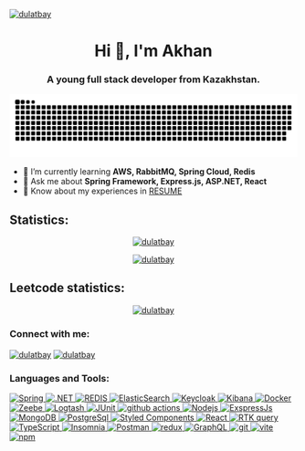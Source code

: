 <a href="#">
<p align="left" style="-webkit-user-select: none; -moz-user-select: none; -ms-user-select: none; user-select: none;"> <img src="https://komarev.com/ghpvc/?username=Dulatbay&plastic" alt="dulatbay" /> </p>
</a>
<h1 align="center">Hi 👋, I'm Akhan</h1>
<h3 align="center">A young full stack developer from Kazakhstan.</h3>
<p align="center">
  <picture>
    <source media="(prefers-color-scheme: dark)" srcset="https://raw.githubusercontent.com/dulatbay/dulatbay/output/github-contribution-grid-snake-dark.svg">
    <source media="(prefers-color-scheme: light)" srcset="https://raw.githubusercontent.com/dulatbay/dulatbay/output/github-contribution-grid-snake.svg">
    <img alt="github contribution grid snake animation" src="https://raw.githubusercontent.com/dulatbay/dulatbay/output/github-contribution-grid-snake.svg">
  </picture>
</p>
<!-- <p align="center">
  <a href="https://git.io/typing-svg"><img src="https://readme-typing-svg.herokuapp.com?font=Fira+Code&weight=600&size=18&duration=4000&pause=7000&color=FF0000&background=FFFFFF00&center=true&vCenter=true&random=true&width=700&lines=FULLstack" alt="Typing SVG" /></a> 
</p> -->


- 🌱 I’m currently learning **AWS, RabbitMQ, Spring Cloud, Redis**
- 💬 Ask me about **Spring Framework, Express.js, ASP.NET, React**
- 📄 Know about my experiences in [RESUME](https://drive.google.com/file/d/1O9gpitL_fMCcOAlLZ0CWJ1UAJtrcTBW_/view?usp=sharing)



<h2>Statistics:</h2>
<a href="#">
  <p align="center"> <img src="https://myreadme.vercel.app/api/embed/Dulatbay?panels=userstatistics,toprepositories,toplanguages,commitgraph" alt="dulatbay" /></p>
</a>
<a href="#">
  <p align="center"> <img src="https://github-readme-streak-stats.herokuapp.com/?user=Dulatbay" alt="dulatbay" /></p>
</a>

<h2>Leetcode statistics:</h2>
<a href="#">
  <p align="center"><img src="https://leetcode-stats-six.vercel.app/api?username=iiostream&theme=dark" alt="dulatbay" /></p>
</a>




<h3 align="left">Connect with me:</h3>
<p align="left">
  <a href="https://www.linkedin.com/in/akhan-dulatbay-522b91268/" target="blank"><img align="center" src="https://cdn.simpleicons.org/linkedin" alt="dulatbay" height="30" width="40" /></a>
  <a href="https://web.telegram.org/k/#@qqanly" target="blank"><img align="center" src="https://cdn.simpleicons.org/telegram" alt="dulatbay" height="30" width="40" /></a>
</p>

<h3 align="left">Languages and Tools:</h3>
<a href="#">
  <p align="left"> 
    <img alt="Spring" src="https://img.shields.io/badge/-Spring-0?style=flat-square&logo=Spring&logoColor=white" />
    <img alt=".NET" src="https://img.shields.io/badge/-.Net-764ABC?style=flat-square&logo=.Net&logoColor=white" />
    <img alt="REDIS" src="https://img.shields.io/badge/-Redis-DC382C?style=flat-square&logo=Redis&logoColor=white" />
    <img alt="ElasticSearch" src="https://img.shields.io/badge/-ElasticSearch-E10098?style=flat-square&logo=ElasticSearch&logoColor=white" />
    <img alt="Keycloak" src="https://img.shields.io/badge/-Keycloak-222?style=flat-square&logo=Keycloak&logoColor=white" />
    <img alt="Kibana" src="https://img.shields.io/badge/-Kibana-F04E98?style=flat-square&logo=Kibana&logoColor=white" />
    <img alt="Docker" src="https://img.shields.io/badge/-Docker-46a2f1?style=flat-square&logo=docker&logoColor=white" />
    <img alt="Zeebe" src="https://img.shields.io/badge/-Zeebe-508080?style=flat-square&logo=Zeebe&logoColor=white" />
    <img alt="Logtash" src="https://img.shields.io/badge/-Logtash-FEC514?style=flat-square&logo=Zeebe&logoColor=white" />
    <img alt="JUnit" src="https://img.shields.io/badge/-JUnit-DE5B54?style=flat-square&logo=JUnit&logoColor=white" />
    <img alt="github actions" src="https://img.shields.io/badge/-Github_Actions-2088FF?style=flat-square&logo=github-actions&logoColor=white" />
    <img alt="Nodejs" src="https://img.shields.io/badge/-Nodejs-43853d?style=flat-square&logo=Node.js&logoColor=white" />
    <img alt="ExspressJs" src="https://img.shields.io/badge/-ExspressJs-43853d?style=flat-square&logo=ExspressJs&logoColor=white" />
    <img alt="MongoDB" src="https://img.shields.io/badge/-MongoDB-13aa52?style=flat-square&logo=mongodb&logoColor=white" />
    <img alt="PostgreSql" src="https://img.shields.io/badge/-PostgreSql-2988FF?style=flat-square&logo=PostgreSql&logoColor=white" />
    <img alt="Styled Components" src="https://img.shields.io/badge/-Styled_Components-db7092?style=flat-square&logo=styled-components&logoColor=white" />
    <img alt="React" src="https://img.shields.io/badge/-React-45b8d8?style=flat-square&logo=react&logoColor=white" />
    <img alt="RTK query" src="https://img.shields.io/badge/-RtkQuery-45b8d8?style=flat-square&logo=RTK Query&logoColor=white" />
    <img alt="TypeScript" src="https://img.shields.io/badge/-TypeScript-007ACC?style=flat-square&logo=typescript&logoColor=white" />
    <img alt="Insomnia" src="https://img.shields.io/badge/-Insomnia-5849BE?style=flat-square&logo=insomnia&logoColor=white" />
    <img alt="Postman" src="https://img.shields.io/badge/-Postman-F95032?style=flat-square&logo=postman&logoColor=white" />
    <img alt="redux" src="https://img.shields.io/badge/-Redux-764ABC?style=flat-square&logo=redux&logoColor=white" />
    <img alt="GraphQL" src="https://img.shields.io/badge/-GraphQL-E10098?style=flat-square&logo=graphql&logoColor=white" />
    <img alt="git" src="https://img.shields.io/badge/-Git-F05032?style=flat-square&logo=git&logoColor=white" />
    <img alt="vite" src="https://img.shields.io/badge/-vite-B246FF?style=flat-square&logo=vite&logoColor=white" />
    <img alt="npm" src="https://img.shields.io/badge/-NPM-CB3837?style=flat-square&logo=npm&logoColor=white" />
  </p>
</a>

